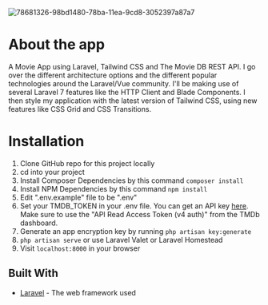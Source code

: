 ![78681326-98bd1480-78ba-11ea-9cd8-3052397a87a7](https://user-images.githubusercontent.com/40076004/113678515-ff883000-96be-11eb-8bd6-3e68f8789695.png)

# About the app

A Movie App using Laravel, Tailwind CSS and The Movie DB REST API. I go over the different architecture options and the different popular technologies around the Laravel/Vue community. I'll be making use of several Laravel 7 features like the HTTP Client and Blade Components. I then style my application with the latest version of Tailwind CSS, using new features like CSS Grid and CSS Transitions.

# Installation

1. Clone GitHub repo for this project locally
2. cd into your project
3. Install Composer Dependencies by this command `composer install`
4. Install NPM Dependencies by this command `npm install`
5. Edit ".env.example" file to be ".env"
6. Set your TMDB_TOKEN in your .env file. You can get an API key <a href="https://www.themoviedb.org/documentation/api">here</a>. Make sure to use the "API Read Access Token (v4 auth)" from the TMDb dashboard.
7. Generate an app encryption key by running `php artisan key:generate`
8. `php artisan serve` or use Laravel Valet or Laravel Homestead
9. Visit `localhost:8000` in your browser

## Built With 



* <a href="https://laravel.com">Laravel</a> - The web framework used
